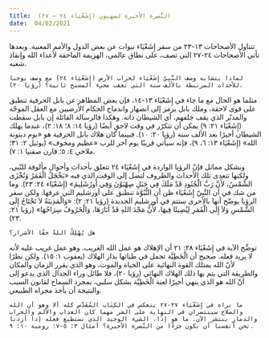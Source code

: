 ```yaml
---
title:  النُّصرة الأخيرة لصهيون (إِشَعْيَاء ٢٤ – ٢٧)
date:  04/02/2021
---
```


تتناول الأصحاحات ١٣-٢٣ من سفر إِشَعْيَاء نبوات عن بعض الدول والأمم المعنية. وبعدها تأتي الأصحاحات ٢٤-٢٧ التي تصف، على نطاق عالمي، الهزيمة الماحقة لأعداء الله وإنقاذ شعبه.

`لماذا يتشابه وصف النَّبِيّ إِشَعْيَاء لخراب الأرض (إِشَعْيَاء ٢٤) مع وصف يوحنا للأحداث المرتبطة بالألف سنة التي تعقب مجيء المسيح ثانية؟ (رؤيا ٢٠).`

مثلما هو الحال مع ما جاء في إِشَعْيَاء ١٣-١٤، فإن بعض المظاهر عن بابل الحرفية تنطبق على قوى لاحقة، وملك بابل يرمز إلى انصهار واندماج الحكام الأرضيين مع العقل الموجّه والمدبّر الذي يقف خلفهم، أي الشيطان ذاته. وهكذا فالرسالة القائلة إن بابل سقطت (إِشَعْيَاء ٢١: ٩) يمكن أن تتكرّر في وقت لاحقٍ أيضًا (رؤيا ١٤: ٨؛ ١٨: ٢)، عندما يهلك الشيطان أخيرًا بعد الألف سنة (رؤيا ٢٠: ١٠). فبينما كان هلاك بابل الحرفية هو «يوم دينونة الله» (إِشَعْيَاء ١٣: ٦، ٩)، فإنه سيأتي قريبًا يوم آخر للرب «عظيم ومخوف» (يوئيل ٢: ٣١؛ ملاخي ٤: ٥؛ قارن صفنيا ١: ٧).

وبشكل مماثل فإنّ الرؤيا الواردة في إِشَعْيَاء ٢٤ تتعلق بأحداث وأحوال مألوفة للنّبي، ولكنها تتعدى تلك الأحداث والظروف لتصل إلى الوقت الذي فيه «يَخْجَلُ الْقَمَرُ وَتُخْزَى الشَّمْسُ، لأَنَّ رَبَّ الْجُنُودِ قَدْ مَلَكَ فِي جَبَلِ صِهْيَوْنَ وَفِي أُورُشَلِيمَ» (إِشَعْيَاء ٢٤: ٢٣). وما من شك في أن النَّبِيّ إِشَعْيَاء ظن أن النُّبُوَّة تنطبق على أورشليم التي عرفها. ولكن سفر الرؤيا يوضّح أنها بالأحرى ستتم في أورشليم الجديدة (رؤيا ٢١: ٢): «وَالْمَدِينَةُ لاَ تَحْتَاجُ إِلَى الشَّمْسِ وَلاَ إِلَى الْقَمَرِ لِيُضِيئَا فِيهَا، لأَنَّ مَجْدَ اللهِ قَدْ أَنَارَهَا، وَالْخَرُوفُ سِرَاجُهَا» (رؤيا ٢١: ٢٣).

`هل يُهْلِكُ اللهُ حقًا الأشرار؟`

توضِّح الآية في إِشَعْيَاء ٢٨: ٢١ أن الإهلاك هو عمل الله الغريب. وهو عمل غريب عليه لأنه لا يريد فعله. صحيح أن الْخَطِيَّة تحمل في طياتها بذار الهلاك (يعقوب ١: ١٥). ولكن نظرًا لأنّ الله يمتلك القوة النهائية على الحياة والموت، وهو الذي يقرر الزمان والمكان والطريقة التي يتم بها ذلك الهلاك النهائي (رؤيا ٢٠)، فلا طائل وراء الجدال الذي يدعو إلى أنّ الله هو الذي ينهي أخيرًا لعنة الْخَطِيَّة بشكل سلبي، بمجرد السماح لقانون السبب والنتيجة أن يأخذ مجراه الطبيعي.

`ما نراه في إِشَعْيَاء ٢٧-٢٧ ينعكس في الكِتَاب المُقَدَّس كله ألا وهو أن الله والصلاح سينتصران في النهاية على الشر مهما كان العذاب والألم والخراب والدمار ينتشر الآن. ما هو إذًا، الشيء الوحيد الذي نستطيع فعله إذا أردنا نحن أنفسنا أن نكون جزءًا من النّصرة الأخيرة؟ أمثال ٣: ٥-٧؛ رومية ١٠: ٩.`